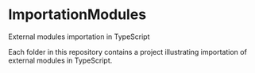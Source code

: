# ImportationModules
External modules importation in TypeScript

Each folder in this repository contains a project illustrating importation of external modules in TypeScript.
